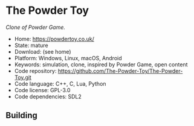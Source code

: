 # The Powder Toy

_Clone of Powder Game._

- Home: https://powdertoy.co.uk/
- State: mature
- Download: (see home)
- Platform: Windows, Linux, macOS, Android
- Keywords: simulation, clone, inspired by Powder Game, open content
- Code repository: https://github.com/The-Powder-Toy/The-Powder-Toy.git
- Code language: C++, C, Lua, Python
- Code license: GPL-3.0
- Code dependencies: SDL2

## Building
